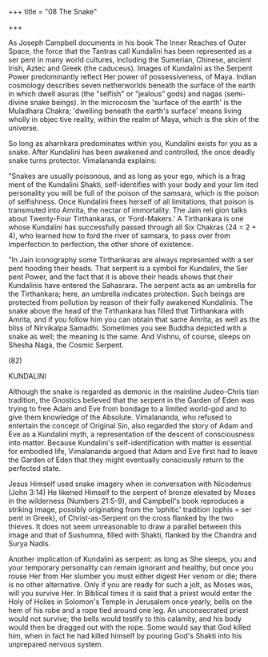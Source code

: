 +++
title = "08 The Snake"

+++

As Joseph Campbell documents in his book The Inner Reaches of Outer Space, the force that the Tantras call Kundalini has been represented as a ser pent in many world cultures, including the Sumerian, Chinese, ancient Irish, Aztec and Greek (the caduceus). Images of Kundalini as the Serpent Power predominantly reflect Her power of possessiveness, of Maya. Indian cosmology describes seven netherworlds beneath the surface of the earth in which dwell asuras (the "selfish" or "jealous” gods) and nagas (semi-divine snake beings). In the microcosm the 'surface of the earth' is the Muladhara Chakra; 'dwelling beneath the earth's surface' means living wholly in objec tive reality, within the realm of Maya, which is the skin of the universe. 

So long as aharnkara predominates within you, Kundalini exists for you as a snake. After Kundalini has been awakened and controlled, the once deadly snake turns protector. Vimalananda explains: 

"Snakes are usually poisonous, and as long as your ego, which is a frag ment of the Kundalini Shakti, self-identifies with your body and your lim ited personality you will be full of the poison of the samsara, which is the poison of selfishness. Once Kundalini frees herself of all limitations, that poison is transmuted into Amrita, the nectar of immortality. The Jain reli gion talks about Twenty-Four Tirthankaras, or ‘Ford-Makers.' A Tirthankara is one whose Kundalini has successfully passed through all Six Chakras (24 = 2 + 4), who learned how to ford the river of samsara, to pass over from imperfection to perfection, the other shore of existence. 

"In Jain iconography some Tirthankaras are always represented with a ser pent hooding their heads. That serpent is a symbol for Kundalini, the Ser pent Power, and the fact that it is above their heads shows that their Kundalinis have entered the Sahasrara. The serpent acts as an umbrella for the Tirthankara; here, an umbrella indicates protection. Such beings are protected from pollution by reason of their fully awakened Kundalinis. The snake above the head of the Tirthankara has filled that Tirthankara with Amrita, and if you follow him you can obtain that same Amrita, as well as the bliss of Nirvikalpa Samadhi. Sometimes you see Buddha depicted with a snake as well; the meaning is the same. And Vishnu, of course, sleeps on Shesha Naga, the Cosmic Serpent. 

(82) 

KUNDALINI 

Although the snake is regarded as demonic in the mainline Judeo-Chris tian tradition, the Gnostics believed that the serpent in the Garden of Eden was trying to free Adam and Eve from bondage to a limited world-god and to give them knowledge of the Absolute. Vimalananda, who refused to entertain the concept of Original Sin, also regarded the story of Adam and Eve as a Kundalini myth, a representation of the descent of consciousness into matter. Because Kundalini's self-identification with matter is essential for embodied life, Vimalananda argued that Adam and Eve first had to leave the Garden of Eden that they might eventually consciously return to the perfected state. 

Jesus Himself used snake imagery when in conversation with Nicodemus (John 3:14) He likened Himself to the serpent of bronze elevated by Moses in the wilderness (Numbers 21:5-9), and Campbell's book reproduces a striking image, possibly originating from the ‘ophitic' tradition (ophis = ser pent in Greek), of Christ-as-Serpent on the cross flanked by the two thieves. It does not seem unreasonable to draw a parallel between this image and that of Sushumna, filled with Shakti, flanked by the Chandra and Surya Nadis. 

Another implication of Kundalini as serpent: as long as She sleeps, you and your temporary personality can remain ignorant and healthy, but once you rouse Her from Her slumber you must either digest Her venom or die; there is no other alternative. Only if you are ready for such a jolt, as Moses was, will you survive Her. In Biblical times it is said that a priest would enter the Holy of Holies in Solomon's Temple in Jerusalem once yearly, bells on the hem of his robe and a rope tied around one leg. An unconsecrated priest would not survive; the bells would testify to this calamity, and his body would then be dragged out with the rope. Some would say that God killed him, when in fact he had killed himself by pouring God's Shakti into his unprepared nervous system. 
